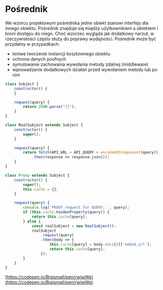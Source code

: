 # Pośrednik

We wzorcu projektowym pośrednika jedne obiekt stanowi interfejs dla innego obiektu.  Pośrednik znajduje się między użytkownikiem a obiektem i broni dostępu do niego. Choć wzorzec wygląda jak dodatkowy narzut, w rzeczywistości często służy do poprawy wydajności. Pośrednik może być przydatny w przypadkach:

* leniwe tworzenie instancji kosztownego obiektu
* ochrona danych poufnych
* symulowanie zachowania wywołania metody zdalnej \(middleware\)
* wprowadzenie dodatkowych działań przed wywołaniem metody lub po nim



```js
class Subject {
    constructor() {
    }

    request(query) {
        return JSON.parse("{}");
    }
}

class RealSubject extends Subject {
    constructor() {
        super();
    }

    request(query) {
        return fetch(API_URL + API_QUERY + encodeURIComponent(query))
            .then(response => response.json());
    }
}

class Proxy extends Subject {
    constructor() {
        super();
        this.cache = {};
    }

    request(query) {
        console.log('PROXY request for QUERY: ', query);
        if (this.cache.hasOwnProperty(query)) {
            return this.cache[query];
        } else {
            const realSubject = new RealSubject();
            realSubject
                .request(query)
                .then(body => {
                    this.cache[query] = body.data[0]['embed_url'];
                    return this.cache[query];
                });
        }
    }
}
```

[https://codepen.io/Bigismall/pen/rwjwWe](https://codepen.io/Bigismall/pen/rwjwWe)

